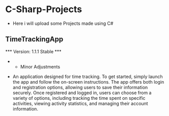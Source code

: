 # C-Sharp-Projects
* Here i will upload some Projects made using C#

## TimeTrackingApp
*** Version: 1.1.1 Stable ***
*    - Minor Adjustments

* An application designed for time tracking. To get started, simply launch the app and follow the on-screen instructions. The app offers both login and registration options, allowing users to save their information securely. Once registered and logged in, users can choose from a variety of options, including tracking the time spent on specific activities, viewing activity statistics, and managing their account information.